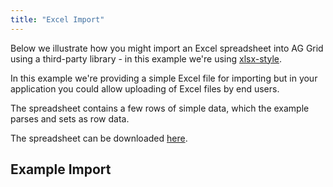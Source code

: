 ```yaml
---
title: "Excel Import"
---
```


Below we illustrate how you might import an Excel spreadsheet into AG Grid using a third-party library - in this example we're using [xlsx-style](https://github.com/protobi/js-xlsx).

In this example we're providing a simple Excel file for importing but in your application you could allow uploading of Excel files by end users.

The spreadsheet contains a few rows of simple data, which the example parses and sets as row data.

The spreadsheet can be downloaded [here](https://www.ag-grid.com/example-assets/olympic-data.xlsx).

## Example Import

<grid-example title='Import Excel into AG Grid' name='excel-import' type='typescript' options='{ "enterprise": true, "exampleHeight": 500, "extras": ["xlsx-style"] }'></grid-example>
